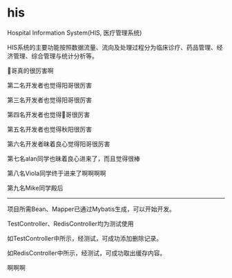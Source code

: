 # his

Hospital Information System(HIS, 医疗管理系统)

HIS系统的主要功能按照数据流量、流向及处理过程分为临床诊疗、药品管理、经济管理、综合管理与统计分析等。

🐏哥真的很厉害啊

第二名开发者也觉得阳哥很厉害

第三名开发者也觉得阳哥很厉害

第四名开发者也觉得🐏哥很厉害

第五名开发者也觉得秋阳很厉害

第六名开发者昧着良心觉得阳哥很厉害

第七名alan同学也昧着良心进来了，而且觉得很棒

第八名Viola同学终于进来了啊啊啊啊

第九名Mike同学殿后

---

项目所需Bean、Mapper已通过Mybatis生成，可以开始开发。

TestController、RedisController均为测试使用

如TestController中所示，经测试，可成功添加删除记录。

如RedisController中所示，经测试，可成功取出缓存内容。

啊啊啊